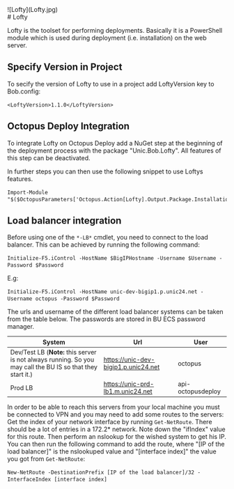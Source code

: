 <div class="chapterlogo">![Lofty](Lofty.jpg)</div>
# Lofty

Lofty is the toolset for performing deployments. Basically it is a PowerShell module which is used during deployment (i.e. installation) on the web server.


## Specify Version in Project
To secify the version of Lofty to use in a project add LoftyVersion key to Bob.config:

    <LoftyVersion>1.1.0</LoftyVersion>


## Octopus Deploy  Integration
To integrate Lofty on Octopus Deploy add a NuGet step at the beginning of the deployment process with the package "Unic.Bob.Lofty". All features of this step can be deactivated.

In further steps you can then use the following snippet to use Loftys features.

    Import-Module "$($OctopusParameters['Octopus.Action[Lofty].Output.Package.InstallationDirectoryPath'])\Lofty"

## Load balancer integration
Before using one of the `*-LB*` cmdlet, you need to connect to the load balancer. This can be achieved by running the following command:

    Initialize-F5.iControl -HostName $BigIPHostname -Username $Username -Password $Password

E.g:

    Initialize-F5.iControl -HostName unic-dev-bigip1.p.unic24.net -Username octopus -Password $Password

The urls and username of the different load balancer systems can be taken from the table below.
The passwords are stored in BU ECS password manager.

| System | Url | User |
| --- | --- | --- |
| Dev/Test LB (**Note:** this server is not always running. So you may call the BU IS so that they start it.) | https://unic-dev-bigip1.p.unic24.net | octopus |
| Prod LB | https://unic-prd-lb1.m.unic24.net | api-octopusdeploy |

In order to be able to reach this servers from your local machine you must be connected to VPN
and you may need to add some routes to the servers:
Get the index of your network interface by running `Get-NetRoute`.
There should be a lot of entries in a 172.2* network. Note down the "ifIndex"
value for this route. Then perform an nslookup for the wished system to get his IP.
You can then run the following command to add the route, where "[IP of the load balancer]" is the
nslookuped value and "[interface index]" the value you got from `Get-NetRoute`:
```
New-NetRoute -DestinationPrefix [IP of the load balancer]/32 -InterfaceIndex [interface index]
```
